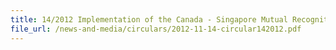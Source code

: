 ```yaml
---
title: 14/2012 Implementation of the Canada - Singapore Mutual Recognition Arrangement
file_url: /news-and-media/circulars/2012-11-14-circular142012.pdf
---
```

